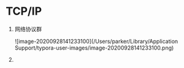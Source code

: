 # TCP/IP



1. 网络协议群

   ![image-20200928141233100](/Users/parker/Library/Application Support/typora-user-images/image-20200928141233100.png)

2. 